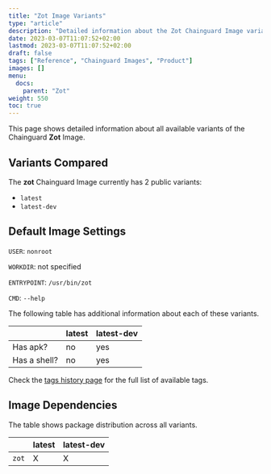 ```yaml
---
title: "Zot Image Variants"
type: "article"
description: "Detailed information about the Zot Chainguard Image variants"
date: 2023-03-07T11:07:52+02:00
lastmod: 2023-03-07T11:07:52+02:00
draft: false
tags: ["Reference", "Chainguard Images", "Product"]
images: []
menu:
  docs:
    parent: "Zot"
weight: 550
toc: true
---
```


This page shows detailed information about all available variants of the Chainguard **Zot** Image.

## Variants Compared
The **zot** Chainguard Image currently has 2 public variants: 

- `latest`
- `latest-dev`

## Default Image Settings
`USER`:		`nonroot`

`WORKDIR`:	not specified

`ENTRYPOINT`:	`/usr/bin/zot`

`CMD`:		`--help`

The following table has additional information about each of these variants.

|              | latest | latest-dev |
|--------------|--------|------------|
| Has apk?     | no     | yes        |
| Has a shell? | no     | yes        |

Check the [tags history page](/chainguard/chainguard-images/reference/zot/tags_history/) for the full list of available tags.
## Image Dependencies
The table shows package distribution across all variants.

|       | latest | latest-dev |
|-------|--------|------------|
| `zot` | X      | X          |
